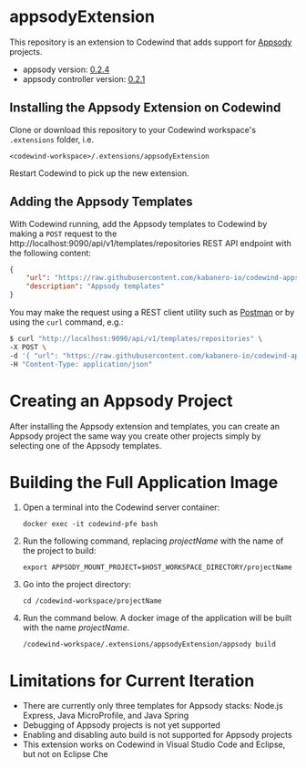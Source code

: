# appsodyExtension

This repository is an extension to Codewind that adds support for [Appsody](https://appsody.dev) projects.

- appsody version: [0.2.4](https://github.com/appsody/appsody/releases/tag/0.2.4)
- appsody controller version: [0.2.1](https://github.com/appsody/controller/releases/tag/0.2.1)

## Installing the Appsody Extension on Codewind

Clone or download this repository to your Codewind workspace's `.extensions` folder, i.e.

`<codewind-workspace>/.extensions/appsodyExtension`

Restart Codewind to pick up the new extension.

## Adding the Appsody Templates

With Codewind running, add the Appsody templates to Codewind by making a `POST` request to the http://localhost:9090/api/v1/templates/repositories REST API endpoint with the following content:

```json
{
    "url": "https://raw.githubusercontent.com/kabanero-io/codewind-appsody-templates/master/devfiles/index.json",
    "description": "Appsody templates"
}
```

You may make the request using a REST client utility such as [Postman](https://www.getpostman.com/products) or by using the `curl` command, e.g.:

```bash
$ curl "http://localhost:9090/api/v1/templates/repositories" \
-X POST \
-d '{ "url": "https://raw.githubusercontent.com/kabanero-io/codewind-appsody-templates/master/devfiles/index.json", "description": "Appsody templates" }' \
-H "Content-Type: application/json"
```

# Creating an Appsody Project

After installing the Appsody extension and templates, you can create an Appsody project the same way you create other projects simply by selecting one of the Appsody templates.

# Building the Full Application Image

1. Open a terminal into the Codewind server container:

   `docker exec -it codewind-pfe bash`
   
2. Run the following command, replacing *projectName* with the name of the project to build:

   `export APPSODY_MOUNT_PROJECT=$HOST_WORKSPACE_DIRECTORY/projectName`

3. Go into the project directory:

   `cd /codewind-workspace/projectName`
   
4. Run the command below. A docker image of the application will be built with the name *projectName*.

   `/codewind-workspace/.extensions/appsodyExtension/appsody build`

# Limitations for Current Iteration

- There are currently only three templates for Appsody stacks: Node.js Express, Java MicroProfile, and Java Spring
- Debugging of Appsody projects is not yet supported
- Enabling and disabling auto build is not supported for Appsody projects
- This extension works on Codewind in Visual Studio Code and Eclipse, but not on Eclipse Che
